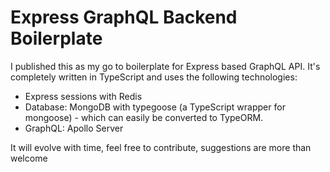 # Express GraphQL Backend Boilerplate

I published this as my go to boilerplate for Express based GraphQL API.
It's completely written in TypeScript and uses the following technologies:

- Express sessions with Redis
- Database: MongoDB with typegoose (a TypeScript wrapper for mongoose) - which can easily be converted to TypeORM.
- GraphQL: Apollo Server

It will evolve with time, feel free to contribute, suggestions are more than welcome
